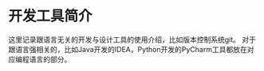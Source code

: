 # 开发工具简介

这里记录跟语言无关的开发与设计工具的使用介绍，比如版本控制系统git。
对于跟语言强相关的，比如Java开发的IDEA，Python开发的PyCharm工具都放在对应编程语言的部分。

